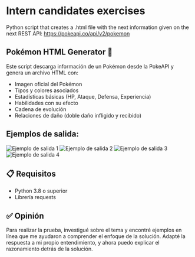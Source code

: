 # Intern candidates exercises  

Python script that creates a .html file with the next information given on the next REST API: https://pokeapi.co/api/v2/pokemon  

## Pokémon HTML Generator 🐾

Este script descarga información de un Pokémon desde la PokeAPI y genera un archivo HTML con:
- Imagen oficial del Pokémon
- Tipos y colores asociados
- Estadísticas básicas (HP, Ataque, Defensa, Experiencia)
- Habilidades con su efecto
- Cadena de evolución
- Relaciones de daño (doble daño infligido y recibido)

## Ejemplos de salida:
![Ejemplo de salida 1](https://flic.kr/p/2rnGkhP)
![Ejemplo de salida 2](https://flic.kr/p/2rnGkhy)
![Ejemplo de salida 3](https://flic.kr/p/2rnGkht)
![Ejemplo de salida 4](https://flic.kr/p/2rnHsB9)


## 📋 Requisitos

- Python 3.8 o superior
- Librería requests

## ✅ Opinión
Para realizar la prueba, investigué sobre el tema y encontré ejemplos en línea que me ayudaron a comprender el enfoque de la solución. Adapté la respuesta a mi propio entendimiento, y ahora puedo explicar el razonamiento detrás de la solución.
